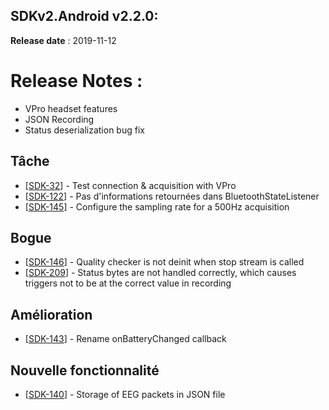 SDKv2.Android v2.2.0:
--------------------
**Release date** : 2019-11-12


# Release Notes :

- VPro headset features
- JSON Recording 
- Status deserialization bug fix



## Tâche 

* [[SDK-32](https://mybrain.atlassian.net/browse/SDK-32)] - Test connection & acquisition with VPro 
* [[SDK-122](https://mybrain.atlassian.net/browse/SDK-122)] - Pas d'informations retournées dans BluetoothStateListener 
* [[SDK-145](https://mybrain.atlassian.net/browse/SDK-145)] - Configure the sampling rate for a 500Hz acquisition 

## Bogue 

* [[SDK-146](https://mybrain.atlassian.net/browse/SDK-146)] - Quality checker is not deinit when stop stream is called 
* [[SDK-209](https://mybrain.atlassian.net/browse/SDK-209)] - Status bytes are not handled correctly, which causes triggers not to be at the correct value in recording 

## Amélioration 

* [[SDK-143](https://mybrain.atlassian.net/browse/SDK-143)] - Rename onBatteryChanged callback 

## Nouvelle fonctionnalité 

* [[SDK-140](https://mybrain.atlassian.net/browse/SDK-140)] - Storage of EEG packets in JSON file